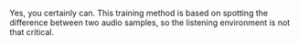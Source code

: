 Yes, you certainly can. This training method is based on spotting the difference between two audio samples, so the listening environment is not that critical.

